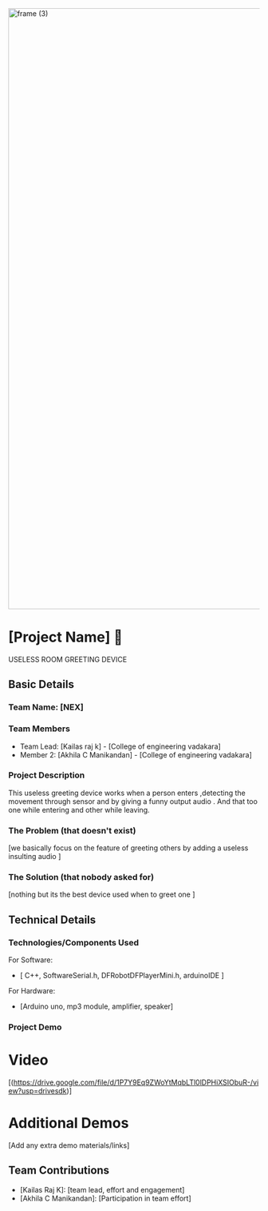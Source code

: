 <img width="3188" height="1202" alt="frame (3)" src="https://github.com/user-attachments/assets/517ad8e9-ad22-457d-9538-a9e62d137cd7" />


# [Project Name] 🎯
USELESS ROOM GREETING DEVICE

## Basic Details
### Team Name: [NEX]


### Team Members
- Team Lead: [Kailas raj k] - [College of engineering vadakara]
- Member 2: [Akhila C Manikandan] - [College of engineering vadakara]


### Project Description
This useless greeting device works when a person enters ,detecting the movement through sensor and by giving a funny output audio . And that too one while entering and other while leaving.


### The Problem (that doesn't exist)
[we basically focus on the feature of greeting others by adding a useless insulting audio
]

### The Solution (that nobody asked for)
[nothing but its the best device used when to greet one 
]

## Technical Details
### Technologies/Components Used
For Software:
- [ C++,
SoftwareSerial.h,
DFRobotDFPlayerMini.h,
arduinoIDE
]

For Hardware:
- [Arduino uno,
mp3 module, amplifier, speaker]


### Project Demo
# Video
[(https://drive.google.com/file/d/1P7Y9Eq9ZWoYtMqbLTl0lDPHiXSIObuR-/view?usp=drivesdk)]


# Additional Demos
[Add any extra demo materials/links]

## Team Contributions
- [Kailas Raj K]: [team lead, effort and engagement]
- [Akhila C Manikandan]: [Participation in team effort]


